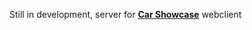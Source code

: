 Still in development, server for **[Car Showcase](https://github.com/cyrusrose/car_showcase)** webclient
